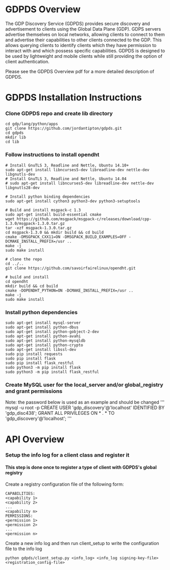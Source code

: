 # GDPDS Overview

The GDP Discovery Service (GDPDS) provides secure discovery and advertisement to clients using the Global Data Plane (GDP). GDPS servers advertise themselves on local networks, allowing clients to connect to them and advertise their capabilities to other clients connected to the GDP. This allows querying clients to identify clients which they have permission to interact with and which possess specific capabilities. GDPDS is designed to be used by lightweight and mobile clients while still providing the option of client authentication.

Please see the GDPDS Overview pdf for a more detailed description of GDPDS.

# GDPDS Installation Instructions

### Clone GDPDS repo and create lib directory

```
cd gdp/lang/python/apps
git clone https://github.com/jordantipton/gdpds.git
cd gdpds
mkdir lib
cd lib
```

### Follow instructions to install opendht

```
# Install GnuTLS 3, Readline and Nettle, Ubuntu 14.10+
sudo apt-get install libncurses5-dev libreadline-dev nettle-dev libgnutls-dev
# Install GnuTLS 3, Readline and Nettle, Ubuntu 14.04
# sudo apt-get install libncurses5-dev libreadline-dev nettle-dev libgnutls28-dev

# Install python binding dependencies
sudo apt-get install cython3 python3-dev python3-setuptools

# Build and install msgpack-c 1.3
sudo apt-get install build-essential cmake
wget https://github.com/msgpack/msgpack-c/releases/download/cpp-1.3.0/msgpack-1.3.0.tar.gz
tar -xzf msgpack-1.3.0.tar.gz
cd msgpack-1.3.0 && mkdir build && cd build
cmake -DMSGPACK_CXX11=ON -DMSGPACK_BUILD_EXAMPLES=OFF -DCMAKE_INSTALL_PREFIX=/usr ..
make -j
sudo make install

# clone the repo
cd ../..
git clone https://github.com/savoirfairelinux/opendht.git

# build and install
cd opendht
mkdir build && cd build
cmake -DOPENDHT_PYTHON=ON -DCMAKE_INSTALL_PREFIX=/usr ..
make -j
sudo make install
```

### Install python dependencies

```
sudo apt-get install mysql-server
sudo apt-get install python-dbus
sudo apt-get install python-gobject-2-dev
sudo apt-get install python-avahi
sudo apt-get install python-mysqldb
sudo apt-get install python-crypto
sudo apt-get install libssl-dev
sudo pip install requests
sudo pip install flask
sudo pip install flask_restful
sudo python3 -m pip install flask
sudo python3 -m pip install flask_restful
```

### Create MySQL user for the local_server and/or global_registry and grant permissions
Note: the password below is used as an example and should be changed
''' 
mysql -u root -p
CREATE USER 'gdp_discovery'@'localhost' IDENTIFIED BY 'gdp_disc438';
GRANT ALL PRIVILEGES ON * . * TO 'gdp_discovery'@'localhost';
'''


# API Overview

### Setup the info log for a client class and register it
#### This step is done once to register a type of client with GDPDS's global registry

Create a registry configuration file of the following form:
```
CAPABILITIES:
<capability 1>
<capability 2>
...
<capability n>
PERMISSIONS:
<permission 1>
<permission 2>
...
<permission n>
```

Create a new info log and then run client_setup to write the configuration file 
to the info log
```
python gdpds/client_setup.py <info_log> <info_log signing-key-file> <registration_config-file>
```